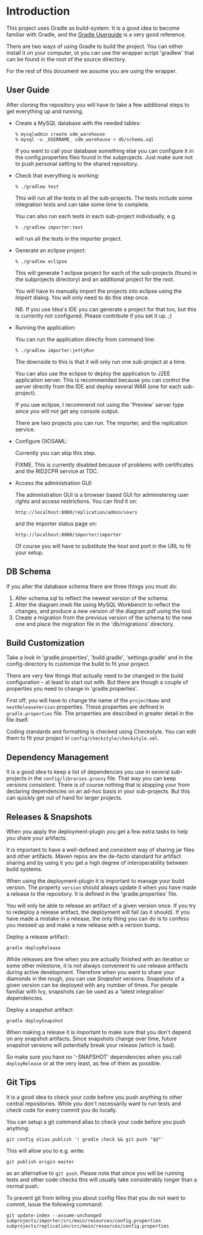 Introduction
============

This project uses Gradle as build-system. It is a good idea to become familiar
with Gradle, and the [Gradle Userguide](http://gradle.org/documentation.html)
is a very good reference.

There are two ways of using Gradle to build the project. You can either
install it on your computer, ot you can use the wrapper script 'gradlew' that
can be found in the root of the source directory.

For the rest of this document we assume you are using the wrapper.

User Guide
----------

After cloning the repository you will have to take a few additional steps to
get everything up and running.

*   Create a MySQL database with the needed tables:

        % mysqladmin create sdm_warehouse
        % mysql -u _USERNAME_ sdm_warehouse < db/schema.sql

    If you want to call your database something else you can configure it in the
    config.properties files found in the subprojects. Just make sure not to push
    personal setting to the shared repository.

*   Check that everything is working:

        % ./gradlew test
    
    This will run all the tests in all the sub-projects. The tests include
    some integration tests and can take some time to complete.
    
    You can also run each tests in each sub-project individually, e.g.
    
        % ./gradlew importer:test
    
    will run all the tests in the importer project. 

*   Generate an eclipse project:
    
        % ./gradlew eclipse
    
    This will generate 1 eclipse project for each of the sub-projects (found in 
    the subprojects directory) and an additional project for the root.

    You will have to manually import the projects into eclipse using the _Import_
    dialog. You will only need to do this step once.
    
    NB. If you use Idea's IDE you can generate a project for that too, but this
    is currently not configured. Please contribute if you set it up. ;)

*   Running the application:

    You can run the application directly from command line:
    
        % ./gradlew importer:jettyRun
    
    The downside to this is that it will only run one sub-project at a time.

    You can also use the eclipse to deploy the application to J2EE application
    server. This is recommended because you can control the server directly
    from the IDE and deploy several WAR (one for each sub-project). 

    If you use eclipse, I recommend not using the 'Preview' server type since
    you will not get any console output.

    There are two projects you can run. The importer, and the replication
    service.

*   Configure OIOSAML:
    
    Currently you can skip this step.
    
    FIXME. This is currently disabled because of problems with certificates
    and the RID2CPR service at TDC.

*   Access the administration GUI:

    The administration GUI is a browser based GUI for administering user
    rights and access restrictions. You can find it on:

        http://localhost:8080/replication/admin/users

    and the importer status page on:

        http://localhost:8080/importer/importer

    Of course you will have to substitute the host and port in the URL to fit
    your setup.

DB Schema
---------

If you alter the database schema there are three things you must do:

1.  Alter schema.sql to reflect the newest version of the schema.
2.  Alter the diagram.mwb file using MySQL Workbench to reflect the changes,
    and produce a new version of the diagram.pdf using the tool.
3.  Create a migration from the previous version of the schema to the new one
    and place the migration file in the 'db/migrations' directory. 

Build Customization
-------------------

Take a look in 'gradle.properties', 'build.gradle', 'settings.gradle' and in
the config-directory to customize the build to fit your project.

There are very few things that actually need to be changed in the build
configuration – at least to start out with.
But there are though a couple of properties you need to change in
'gradle.properties'.

First off, you will have to change the name of the `projectName` and
`nextReleaseVersion` properties. These properties are defined in
`gradle.properties` file. The properties are described in greater detail in
the file itself.

Coding standards and formatting is checked using Checkstyle. You can edit them
to fit your project in `config/checkstyle/checkstyle.xml`.

Dependency Management
---------------------

It is a good idea to keep a list of dependencies you use in several
sub-projects in the `config/libraries.groovy` file. That way you can keep
versions consistent. There is of course nothing that is stopping your from
declaring dependencies on an ad-hoc basis in your sub-projects. But this can
quickly get out of hand for larger projects.

Releases & Snapshots
--------------------

When you apply the deployment-plugin you get a few extra tasks to help you
share your artifacts.

It is important to have a well-defined and consistent way of sharing jar files
and other artifacts. Maven repos are the de-facto standard for artifact
sharing and by using it you get a high degree of interoperability between
build systems.

When using the deployment-plugin it is important to manage your build version.
The property `version` should always update it when you have made a release to
the repository. It is defined in the 'gradle.properties' file.

You will only be able to release an artifact of a given version once. If you
try to redeploy a release artifact, the deployment will fail (as it should).
If you have made a mistake in a release, the only thing you can do is to
confess you messed up and make a new release with a version bump.

Deploy a release artifact:

    gradle deployRelease

While releases are fine when you are actually finished with an iteration or
some other milestone, it is not always convenient to use release artifacts
during active development. Therefore when you want to share your diamonds in
the rough, you can use _Snapshot_ versions. Snapshots of a given version can
be deployed with any number of times. For people familiar with Ivy, snapshots
can be used as a 'latest integration' dependencies.

Deploy a snapshot artifact:

    gradle deploySnapshot

When making a release it is important to make sure that you don't
depend on any snapshot artifacts. Since snapshots change over time, future
snapshot versions will potentially break your release (which is bad).

So make sure you have no '-SNAPSHOT' dependencies when you call
`deployRelease` or at the very least, as few of them as possible.

Git Tips
--------

It is a good idea to check your code before you push anything to other central
repositories. While you don't necessarily want to run tests and check code for
every commit you do locally.

You can setup a git command alias to check your code before you push anything.

    git config alias.publish '! gradle check && git push "$@"'

This will allow you to e.g. write:

    git publish origin master

as an alternative to `git push`. Please note that since you will be running
tests and other code checks this will usually take considerably longer than
a normal push.

To prevent git from telling you about config files that you do not want to
commit, issue the following command:

    git update-index --assume-unchanged subprojects/importer/src/main/resources/config.properties subprojects/replication/src/main/resources/config.properties

